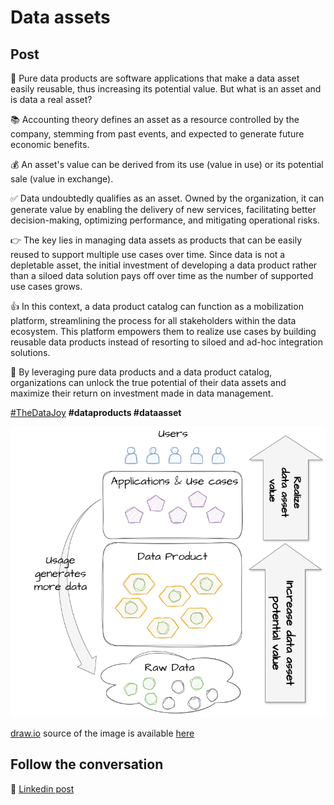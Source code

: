 # Data assets

## Post

🤔 Pure data products are software applications that make a data asset easily reusable, thus increasing its potential value. But what is an asset and is data a real asset?

📚 Accounting theory defines an asset as a resource controlled by the company, stemming from past events, and expected to generate future economic benefits.

💰 An asset's value can be derived from its use (value in use) or its potential sale (value in exchange).

✅ Data undoubtedly qualifies as an asset. Owned by the organization, it can generate value by enabling the delivery of new services, facilitating better decision-making, optimizing performance, and mitigating operational risks.

👉 The key lies in managing data assets as products that can be easily reused to support multiple use cases over time. Since data is not a depletable asset, the initial investment of developing a data product rather than a siloed data solution pays off over time as the number of supported use cases grows. 

👍 In this context, a data product catalog can function as a mobilization platform, streamlining the process for all stakeholders within the data ecosystem. This platform empowers them to realize use cases by building reusable data products instead of resorting to siloed and ad-hoc integration solutions.

💫 By leveraging pure data products and a data product catalog, organizations can unlock the true potential of their data assets and maximize their return on investment made in data management.

[#TheDataJoy](https://www.linkedin.com/feed/hashtag/?keywords=thedatajoy) **#dataproducts #dataasset**

![2024-P029-data-asset.png](/images/2024/2024-P029-data-asset.png)

[draw.io](https://app.diagrams.net/) source of the image is available [here](/images/2024/2024.drawio) 

## Follow the conversation

🔵 [Linkedin post](https://www.linkedin.com/posts/andreagioia_thedatajoy-dataproducts-dataasset-activity-7192170869060755456-T9C7)
